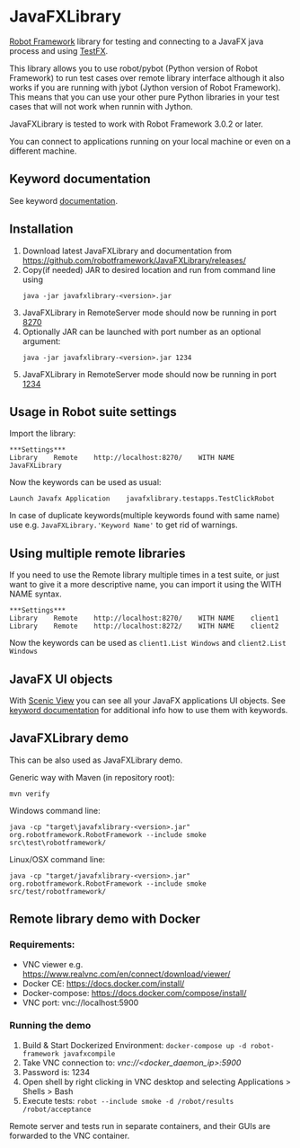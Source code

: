 # JavaFXLibrary

[Robot Framework](http://robotframework.org) library for testing and connecting to a JavaFX java process and using [TestFX](https://github.com/TestFX/TestFX).

This library allows you to use robot/pybot (Python version of Robot Framework) to run test cases over remote library interface although it also works if you are running with jybot (Jython version of Robot Framework). This means that you can use your other pure Python libraries in your test cases that will not work when runnin with Jython.

JavaFXLibrary is tested to work with Robot Framework 3.0.2 or later.

You can connect to applications running on your local machine or even on a different machine.


## Keyword documentation
See keyword [documentation](https://eficode.github.io/JavaFXLibrary/javafxlibrary.html).

## Installation

1. Download latest JavaFXLibrary and documentation from https://github.com/robotframework/JavaFXLibrary/releases/
2. Copy(if needed) JAR to desired location and run from command line using
    ```
    java -jar javafxlibrary-<version>.jar

    ```
3. JavaFXLibrary in RemoteServer mode should now be running in port [8270](http://localhost:8270)
4. Optionally JAR can be launched with port number as an optional argument:
    ```
    java -jar javafxlibrary-<version>.jar 1234
    ```
5. JavaFXLibrary in RemoteServer mode should now be running in port [1234](http://localhost:1234)

## Usage in Robot suite settings

Import the library:
```
***Settings***
Library    Remote    http://localhost:8270/    WITH NAME    JavaFXLibrary
```
Now the keywords can be used as usual:
```
Launch Javafx Application    javafxlibrary.testapps.TestClickRobot
```

In case of duplicate keywords(multiple keywords found with same name) use e.g. `JavaFXLibrary.'Keyword Name'` to get rid of warnings.

## Using multiple remote libraries

If you need to use the Remote library multiple times in a test suite, or just want to give it a more descriptive name, you can import it using the WITH NAME syntax.
```
***Settings***
Library    Remote    http://localhost:8270/    WITH NAME    client1
Library    Remote    http://localhost:8272/    WITH NAME    client2
```

Now the keywords can be used as `client1.List Windows` and `client2.List Windows`

## JavaFX UI objects

With [Scenic View](http://fxexperience.com/scenic-view/) you can see all your JavaFX applications UI objects.
See [keyword documentation](#keyword-documentation) for additional info how to use them with keywords.

## JavaFXLibrary demo

This can be also used as JavaFXLibrary demo.

Generic way with Maven (in repository root):
```
mvn verify
```

Windows command line:
```
java -cp "target\javafxlibrary-<version>.jar"  org.robotframework.RobotFramework --include smoke src\test\robotframework/
```

Linux/OSX command line:
```
java -cp "target/javafxlibrary-<version>.jar"  org.robotframework.RobotFramework --include smoke src/test/robotframework/

```

## Remote library demo with Docker
### Requirements:
* VNC viewer e.g. https://www.realvnc.com/en/connect/download/viewer/
* Docker CE: https://docs.docker.com/install/
* Docker-compose: https://docs.docker.com/compose/install/
* VNC port: vnc://localhost:5900

### Running the demo
1. Build & Start Dockerized Environment: `docker-compose up -d robot-framework javafxcompile`
2. Take VNC connection to: <i>vnc://<docker_daemon_ip>:5900</i>
3. Password is: 1234
4. Open shell by right clicking in VNC desktop and selecting Applications > Shells > Bash
5. Execute tests: `robot --include smoke -d /robot/results /robot/acceptance`

Remote server and tests run in separate containers, and their GUIs are forwarded to the VNC container.
